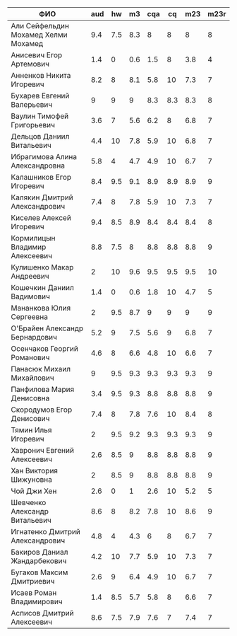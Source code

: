 |                ФИО                   | aud | hw  | m3  | cqa | cq  | m23 | m23r |
|--------------------------------------|-----|-----|-----|-----|-----|-----|------|
| Али Сейфельдин Мохамед Хелми Мохамед | 9.4 | 7.5 | 8.3 | 8   | 8   | 8   | 8    |
| Анисевич Егор Артемович              | 1.4 | 0   | 0.6 | 1.5 | 8   | 3.8 | 4    |
| Анненков Никита Игоревич             | 8.2 | 8   | 8.1 | 5.8 | 10  | 7.3 | 7    |
| Бухарев Евгений Валерьевич           | 9   | 9   | 9   | 8.3 | 8.3 | 8.3 | 8    |
| Ваулин Тимофей Григорьевич           | 3.6 | 7   | 5.6 | 6.2 | 8   | 6.8 | 7    |
| Дельцов Даниил Витальевич            | 4.4 | 10  | 7.8 | 5.9 | 10  | 6.8 | 7    |
| Ибрагимова Алина Александровна       | 5.8 | 4   | 4.7 | 4.9 | 10  | 6.7 | 7    |
| Калашников Егор Игоревич             | 8.4 | 9.5 | 9.1 | 8.9 | 8.9 | 8.9 | 9    |
| Калякин Дмитрий Александрович        | 7.4 | 8   | 7.8 | 5.9 | 10  | 7.3 | 7    |
| Киселев Алексей Игоревич             | 9.4 | 8.5 | 8.9 | 8.4 | 8.4 | 8.4 | 8    |
| Кормилицын Владимир Алексеевич       | 8.8 | 7.5 | 8   | 8.8 | 8.8 | 8.8 | 9    |
| Кулишенко Макар Андреевич            | 2   | 10  | 9.6 | 9.5 | 9.5 | 9.5 | 10   |
| Кошечкин Даниил Вадимович            | 1.4 | 0   | 0.6 | 1.8 | 10  | 4.7 | 5    |
| Мананкова Юлия Сергеевна             | 2   | 9.5 | 8.7 | 9   | 9   | 9   | 9    |
| О'Брайен Александр Бернардович       | 5.2 | 9   | 7.5 | 5.6 | 9   | 6.8 | 7    |
| Осенчаков Георгий Романович          | 4.6 | 8   | 6.6 | 4.8 | 10  | 6.6 | 7    |
| Панасюк Михаил Михайлович            | 9   | 9.5 | 9.3 | 9.3 | 9.3 | 9.3 | 9    |
| Панфилова Мария Денисовна            | 3.4 | 9.5 | 9.3 | 8.8 | 8.8 | 8.8 | 9    |
| Скородумов Егор Денисович            | 7.4 | 8   | 7.8 | 7.6 | 10  | 8.4 | 8    |
| Тямин Илья Игоревич                  | 2   | 9.5 | 9.2 | 9.3 | 9.3 | 9.3 | 9    |
| Хавронич Евгений Алексеевич          | 2.6 | 8.5 | 9   | 8.8 | 8.8 | 8.8 | 9    |
| Хан Виктория Шижуновна               | 2   | 8.5 | 9   | 8.8 | 8.8 | 8.8 | 9    |
| Чой Джи Хен                          | 2.6 | 0   | 1   | 2.6 | 10  | 5.2 | 5    |
| Шевченко Александр Витальевич        | 8.6 | 8   | 8.2 | 7.8 | 10  | 8.6 | 9    |
| Игнатенко Дмитрий Александрович      | 4.8 | 4   | 4.3 | 6   | 8   | 6.7 | 7    |
| Бакиров Даниал Жандарбекович         | 4.2 | 10  | 7.7 | 5.9 | 10  | 7.3 | 7    |
| Бугаков Максим Дмитриевич            | 2.6 | 9   | 6.4 | 4.9 | 10  | 6.7 | 7    |
| Исаев Роман Владимирович             | 1.4 | 8.5 | 5.7 | 5.8 | 8   | 6.6 | 7    |
| Асписов Дмитрий Алексеевич           | 8.6 | 7.5 | 7.9 | 7.6 | 7   | 7.4 | 7    |